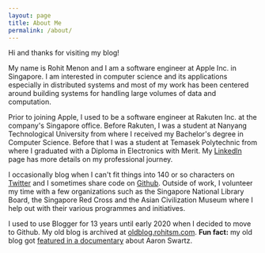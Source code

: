 ```yaml
---
layout: page
title: About Me
permalink: /about/
---
```


Hi and thanks for visiting my blog! 

My name is Rohit Menon and I am a software engineer at Apple Inc. in Singapore. I am interested in computer science and its applications especially in distributed systems and most of my work has been centered around building systems for handling large volumes of data and computation. 

Prior to joining Apple, I used to be a software engineer at Rakuten Inc. at the company's Singapore office. Before Rakuten, I was a student at Nanyang Technological University from where I received my Bachelor's degree in Computer Science. Before that I was a student at Temasek Polytechnic from where I graduated with a Diploma in Electronics with Merit. My [LinkedIn](https://www.linkedin.com/in/rohitsm) page has more details on my professional journey.

I occasionally blog when I can't fit things into 140 or so characters on [Twitter](https://twitter.com/rohitsm) and I sometimes share code on [Github](https://github.com/rohitsm). Outside of work, I volunteer my time with a few organizations such as the Singapore National Library Board, the Singapore Red Cross and the Asian Civilization Museum where I help out with their various programmes and initiatives. 

I used to use Blogger for 13 years until early 2020 when I decided to move to Github. My old blog is archived at [oldblog.rohitsm.com](https://oldblog.rohitsm.com). **Fun fact:** my old blog got [featured in a documentary](https://oldblog.rohitsm.com/2014/11/humblebrag-this-blog-got-featured-in.html) about Aaron Swartz.
